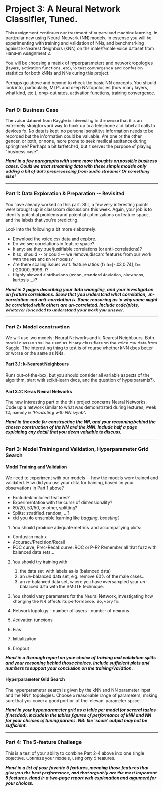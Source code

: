 # Project 3: A Neural Network Classifier, Tuned.

This assignment continues our treatment of supervised machine learning, in particular now using Neural Network (NN) models. In essense you will be experimenting with training and validation of NNs, and benchmarking against k-Nearest Neighbors (kNN) on the male/female voice dataset from Hand-in Assignment 2. 

You will be choosing a matrix of hyperparameters and network topologies (layers, activation functions, etc), to test convergence and confusion statistics for both kNNs and NNs during this project.

Perhaps go above and beyond to check the basic NN concepts. You should look into, particularly, MLPs and deep NN topologies (how many layers, what kind, etc.), drop-out rates, activation functions, training convergence.




--------------------------
### Part 0: Business Case
The voice dataset from Kaggle is interesting in the sense that it is an extremely straigforward way to hook up to a telephone and label all calls to devices fx. No data is kept, no personal sensititve information needs to be recorded but the information could be valuable. Are one or the other gender, or both, or none, more prone to seek medical assitance during springtime? Perhaps a bit farfetched, but it serves the purpose of playing "business case".

**_Hand in a few paragraphs with some more thoughts on possible business cases. Could we treat streaming data with these simple models only adding a bit of data preprocessing from audio streams? Or something else?_**




--------------------------
### Part 1: Data Exploration & Preparation -- Revisited
You have already worked on this part. Still, a few very interesting points were brought up in classroom discussions this week. Again, your job is to identify potential problems and potential optimizations on feature space, and the labels that you're predicting.

Look into the following a bit more elaborately:

- Download the voice.csv data and explore. 
- Do we see correlations in feature space? 
- If any: are they true/justifiable correlations (or anti-correlations)?
- If so, should -- or could -- we remove/discard features from our work with the NN and kNN models?
- Are there scaling issues w.r.t. feature ratios (fx a=[-.03,0.74], b=[-20000.,9999.])?
- Highly skewed distributions (mean, standard deviation, skewness, kurtosis ...)?

**_Hand in 2 pages describing your data wrangling, and your investigation on feature correlations. Show that you understand what correlation, un-correlation and anti-correlation is. Some reasoning as to why some might be correlated while others are un-correlated. Include code/plots, whatever is needed to understand your work you answer._**



------------------------------
###  Part 2: Model construction
We will use two models: Neural Networks and k-Nearest Neighbours. Both model classes shall be used as binary classifiers on the voice.csv data from Kaggle. The interesting thing to test is of course whether kNN does better or worse or the same as NNs.

#### Part 3.1: k-Nearest Neighbours
Runs out-of-the-box, but you should consider all variable aspects of the algorithm, start with scikit-learn docs, and the question of hyperparam(s?). 

#### Part 3.2: Keras Neural Networks
The new interesting part of the this project concerns Neural Networks. Code up a network similar to what was demonstrated during lectures, week 12, namely in _'Predicting with NN.ipynb'_. 

**_Hand in the code for constructing the NN, and your reasoning behind the chosen construction of the NN and the kNN. Include half a page explaining any detail that you deem valuable to discuss._**






------------------------------
### Part 3: Model Training and Validation, Hyperparameter Grid Search

#### Model Training and Validation
We need to experiment with our models -- how the models were trained and validated. How did you use your data for training, based on your observations in Part 1 above? 

  - Excluded/included features?
  - Experimentation with the curse of dimensionality?
  - 80/20, 50/50, or other, splitting?
  - Splits: stratified, random, ...?
  - did you do ensemble learning like _bagging_, _boosting_?
  
1. You should produce adequate metrics, and accompanying plots:

  - Confusion matrix
  - Accuracy/Precision/Recall
  - ROC curve, Prec-Recall curve: ROC or P-R? Remember all that fuzz with balanced data sets...

2. You should try training with
   1. the data set, with labels as-is (balanced data)
   2. an _un_-balanced data set, e.g. remove 60% of the male cases..
   3. an _re_-balanced data set, where you have oversampled your _un_-balanced data with the SMOTE technique.

3. You should vary parameters for the Neural Network, investigating how changing the NN affects its performance. So, vary fx:

  1. Network topology
    - number of layers
    - number of neurons
  2. Activation functions
  3. Bias
  4. Initialization
  5. Dropout 

**_Hand in a thorough report on your choice of training and validation splits and your reasoning behind those choices. Include sufficient plots and numbers to support your conclusion on the training/validtion._**

#### Hyperparameter Grid Search
The hyperparameter search is given by the kNN and NN parameter input and the NNs' topologies. Choose a reasonable range of parameters, making sure that you cover a good portion of the relevant parameter space.

**_Hand in your hyperparameter grid as a table per model (or several tables if needed). Include in the tables figures of performance of kNN and NN for your choices of tuning params. NB: the 'score' output may not be sufficient._**

----------------------
### Part 4: The 5-feature Challenge
This is a test of your ability to combine Part 2-4  above into one single objective. Optimize your models, using only 5 features.

**_Hand in a list of your favorite 5 features, meaning those features that give you the best performance, and that arguably are the most important 5 features. Hand in a two-page report with explanation and argument for your choices._**
